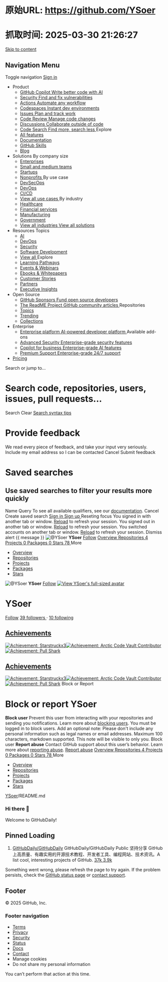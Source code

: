 # 原始URL: https://github.com/YSoer

# 抓取时间: 2025-03-30 21:26:27

[Skip to content](https://github.com/YSoer#start-of-content)
## Navigation Menu
Toggle navigation
[ ](https://github.com/)
[ Sign in ](https://github.com/login?return_to=https%3A%2F%2Fgithub.com%2FYSoer)
  * Product 
    * [ GitHub Copilot Write better code with AI  ](https://github.com/features/copilot)
    * [ Security Find and fix vulnerabilities  ](https://github.com/features/security)
    * [ Actions Automate any workflow  ](https://github.com/features/actions)
    * [ Codespaces Instant dev environments  ](https://github.com/features/codespaces)
    * [ Issues Plan and track work  ](https://github.com/features/issues)
    * [ Code Review Manage code changes  ](https://github.com/features/code-review)
    * [ Discussions Collaborate outside of code  ](https://github.com/features/discussions)
    * [ Code Search Find more, search less  ](https://github.com/features/code-search)
Explore
    * [ All features ](https://github.com/features)
    * [ Documentation ](https://docs.github.com)
    * [ GitHub Skills ](https://skills.github.com)
    * [ Blog ](https://github.blog)
  * Solutions 
By company size
    * [ Enterprises ](https://github.com/enterprise)
    * [ Small and medium teams ](https://github.com/team)
    * [ Startups ](https://github.com/enterprise/startups)
    * [ Nonprofits ](https://github.com/solutions/industry/nonprofits)
By use case
    * [ DevSecOps ](https://github.com/solutions/use-case/devsecops)
    * [ DevOps ](https://github.com/solutions/use-case/devops)
    * [ CI/CD ](https://github.com/solutions/use-case/ci-cd)
    * [ View all use cases ](https://github.com/solutions/use-case)
By industry
    * [ Healthcare ](https://github.com/solutions/industry/healthcare)
    * [ Financial services ](https://github.com/solutions/industry/financial-services)
    * [ Manufacturing ](https://github.com/solutions/industry/manufacturing)
    * [ Government ](https://github.com/solutions/industry/government)
    * [ View all industries ](https://github.com/solutions/industry)
[ View all solutions ](https://github.com/solutions)
  * Resources 
Topics
    * [ AI ](https://github.com/resources/articles/ai)
    * [ DevOps ](https://github.com/resources/articles/devops)
    * [ Security ](https://github.com/resources/articles/security)
    * [ Software Development ](https://github.com/resources/articles/software-development)
    * [ View all ](https://github.com/resources/articles)
Explore
    * [ Learning Pathways ](https://resources.github.com/learn/pathways)
    * [ Events & Webinars ](https://resources.github.com)
    * [ Ebooks & Whitepapers ](https://github.com/resources/whitepapers)
    * [ Customer Stories ](https://github.com/customer-stories)
    * [ Partners ](https://partner.github.com)
    * [ Executive Insights ](https://github.com/solutions/executive-insights)
  * Open Source 
    * [ GitHub Sponsors Fund open source developers  ](https://github.com/sponsors)
    * [ The ReadME Project GitHub community articles  ](https://github.com/readme)
Repositories
    * [ Topics ](https://github.com/topics)
    * [ Trending ](https://github.com/trending)
    * [ Collections ](https://github.com/collections)
  * Enterprise 
    * [ Enterprise platform AI-powered developer platform  ](https://github.com/enterprise)
Available add-ons
    * [ Advanced Security Enterprise-grade security features  ](https://github.com/enterprise/advanced-security)
    * [ Copilot for business Enterprise-grade AI features  ](https://github.com/features/copilot/copilot-business)
    * [ Premium Support Enterprise-grade 24/7 support  ](https://github.com/premium-support)
  * [Pricing](https://github.com/pricing)


Search or jump to...
# Search code, repositories, users, issues, pull requests...
Search 
Clear
[Search syntax tips](https://docs.github.com/search-github/github-code-search/understanding-github-code-search-syntax)
#  Provide feedback 
We read every piece of feedback, and take your input very seriously.
Include my email address so I can be contacted
Cancel  Submit feedback 
#  Saved searches 
## Use saved searches to filter your results more quickly
Name
Query
To see all available qualifiers, see our [documentation](https://docs.github.com/search-github/github-code-search/understanding-github-code-search-syntax). 
Cancel  Create saved search 
[ Sign in ](https://github.com/login?return_to=https%3A%2F%2Fgithub.com%2FYSoer)
[ Sign up ](https://github.com/signup?ref_cta=Sign+up&ref_loc=header+logged+out&ref_page=%2F%3Cuser-name%3E&source=header) Reseting focus
You signed in with another tab or window. [Reload](https://github.com/YSoer) to refresh your session. You signed out in another tab or window. [Reload](https://github.com/YSoer) to refresh your session. You switched accounts on another tab or window. [Reload](https://github.com/YSoer) to refresh your session. Dismiss alert
{{ message }}
![@YSoer](https://avatars.githubusercontent.com/u/42373389?s=64&v=4) **YSoer** [Follow](https://github.com/login?return_to=https%3A%2F%2Fgithub.com%2FYSoer)
[ Overview ](https://github.com/YSoer) [ Repositories 4 ](https://github.com/YSoer?tab=repositories) [ Projects 0 ](https://github.com/YSoer?tab=projects) [ Packages 0 ](https://github.com/YSoer?tab=packages) [ Stars 78 ](https://github.com/YSoer?tab=stars)
More
  * [Overview](https://github.com/YSoer)
  * [Repositories](https://github.com/YSoer?tab=repositories)
  * [Projects](https://github.com/YSoer?tab=projects)
  * [Packages](https://github.com/YSoer?tab=packages)
  * [Stars](https://github.com/YSoer?tab=stars)


![@YSoer](https://avatars.githubusercontent.com/u/42373389?s=64&v=4)
**YSoer**
[Follow](https://github.com/login?return_to=https%3A%2F%2Fgithub.com%2FYSoer)
[![View YSoer's full-sized avatar](https://avatars.githubusercontent.com/u/42373389?v=4)](https://avatars.githubusercontent.com/u/42373389?v=4)
#  YSoer 
[Follow](https://github.com/login?return_to=https%3A%2F%2Fgithub.com%2FYSoer)
[ 39 followers ](https://github.com/YSoer?tab=followers) · [ 10 following ](https://github.com/YSoer?tab=following)
## [Achievements](https://github.com/YSoer?tab=achievements)
[![Achievement: Starstruck](https://github.githubassets.com/assets/starstruck-default-b6610abad518.png)x3](https://github.com/YSoer?achievement=starstruck&tab=achievements)[![Achievement: Arctic Code Vault Contributor](https://github.githubassets.com/assets/arctic-code-vault-contributor-default-df8d74122a06.png)](https://github.com/YSoer?achievement=arctic-code-vault-contributor&tab=achievements)[![Achievement: Pull Shark](https://github.githubassets.com/assets/pull-shark-default-498c279a747d.png)](https://github.com/YSoer?achievement=pull-shark&tab=achievements)
## [Achievements](https://github.com/YSoer?tab=achievements)
[![Achievement: Starstruck](https://github.githubassets.com/assets/starstruck-default-b6610abad518.png)x3](https://github.com/YSoer?achievement=starstruck&tab=achievements)[![Achievement: Arctic Code Vault Contributor](https://github.githubassets.com/assets/arctic-code-vault-contributor-default-df8d74122a06.png)](https://github.com/YSoer?achievement=arctic-code-vault-contributor&tab=achievements)[![Achievement: Pull Shark](https://github.githubassets.com/assets/pull-shark-default-498c279a747d.png)](https://github.com/YSoer?achievement=pull-shark&tab=achievements)
Block or Report
#  Block or report YSoer 
**Block user**
Prevent this user from interacting with your repositories and sending you notifications. Learn more about [blocking users](https://docs.github.com/articles/blocking-a-user-from-your-personal-account). 
You must be logged in to block users. 
Add an optional note:  Please don't include any personal information such as legal names or email addresses. Maximum 100 characters, markdown supported. This note will be visible to only you.
Block user 
**Report abuse**
Contact GitHub support about this user’s behavior. Learn more about [reporting abuse](https://docs.github.com/articles/reporting-abuse-or-spam). 
[Report abuse](https://github.com/contact/report-abuse?report=YSoer+%28user%29)
[ Overview ](https://github.com/YSoer) [ Repositories 4 ](https://github.com/YSoer?tab=repositories) [ Projects 0 ](https://github.com/YSoer?tab=projects) [ Packages 0 ](https://github.com/YSoer?tab=packages) [ Stars 78 ](https://github.com/YSoer?tab=stars)
More
  * [Overview](https://github.com/YSoer)
  * [Repositories](https://github.com/YSoer?tab=repositories)
  * [Projects](https://github.com/YSoer?tab=projects)
  * [Packages](https://github.com/YSoer?tab=packages)
  * [Stars](https://github.com/YSoer?tab=stars)


[YSoer](https://github.com/YSoer/YSoer)/README.md
### Hi there 👋
[](https://github.com/YSoer#hi-there-)
Welcome to GitHubDaily!
##  Pinned  Loading
  1. [GitHubDaily/GitHubDaily](https://github.com/GitHubDaily/GitHubDaily) GitHubDaily/GitHubDaily Public
坚持分享 GitHub 上高质量、有趣实用的开源技术教程、开发者工具、编程网站、技术资讯。A list cool, interesting projects of GitHub. 
[ 37k ](https://github.com/GitHubDaily/GitHubDaily/stargazers) [ 3.9k ](https://github.com/GitHubDaily/GitHubDaily/forks)


Something went wrong, please refresh the page to try again. If the problem persists, check the [GitHub status page](https://www.githubstatus.com/) or [contact support](https://github.com/contact). 
## Footer
[ ](https://github.com "GitHub") © 2025 GitHub, Inc. 
### Footer navigation
  * [Terms](https://docs.github.com/site-policy/github-terms/github-terms-of-service)
  * [Privacy](https://docs.github.com/site-policy/privacy-policies/github-privacy-statement)
  * [Security](https://github.com/security)
  * [Status](https://www.githubstatus.com/)
  * [Docs](https://docs.github.com/)
  * [Contact](https://support.github.com?tags=dotcom-footer)
  * Manage cookies 
  * Do not share my personal information 


You can’t perform that action at this time. 
